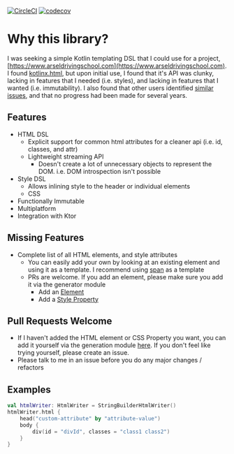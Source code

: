 [![CircleCI](https://circleci.com/gh/ScottPierce/kotlin-html/tree/master.svg?style=svg)](https://circleci.com/gh/ScottPierce/kotlin-html/tree/master)
[![codecov](https://codecov.io/gh/ScottPierce/kotlin-html/branch/master/graph/badge.svg)](https://codecov.io/gh/ScottPierce/kotlin-html)

# Why this library?
I was seeking a simple Kotlin templating DSL that I could use for a project, 
[https://www.arseldrivingschool.com](https://www.arseldrivingschool.com). I found 
[kotlinx.html](https://github.com/Kotlin/kotlinx.html), but upon initial use, I found that it's API was clunky, lacking 
in features that I needed (i.e. styles), and lacking in features that I wanted (i.e. immutability). I also found that 
other users identified [similar issues](https://github.com/Kotlin/kotlinx.html/issues/31), and that no progress had 
been made for several years.

## Features
* HTML DSL
    * Explicit support for common html attributes for a cleaner api (i.e. id, classes, and attr)
    * Lightweight streaming API
        * Doesn't create a lot of unnecessary objects to represent the DOM. i.e. DOM introspection isn't possible
* Style DSL
    * Allows inlining style to the header or individual elements
    * CSS
* Functionally Immutable
* Multiplatform
* Integration with Ktor

## Missing Features
* Complete list of all HTML elements, and style attributes
    * You can easily add your own by looking at an existing element and using it as a template. I recommend using 
    [span](/html-builder/src/genMain/kotlin/dev/scottpierce/html/element/Span.kt) as a template
    * PRs are welcome. If you add an element, please make sure you add it via the generator module
        * Add an [Element](https://github.com/ScottPierce/kotlin-html-builder/blob/master/html-builder-generator/src/main/kotlin/dev/scottpierce/html/generate/model/Element.kt)
        * Add a [Style Property](https://github.com/ScottPierce/kotlin-html-builder/blob/master/html-builder-generator/src/main/kotlin/dev/scottpierce/html/generate/model/StyleProperty.kt)
    
## Pull Requests Welcome
* If I haven't added the HTML element or CSS Property you want, you can add it yourself via the generation module 
[here](/html-builder-generator/src/main/kotlin/dev/scottpierce/html/generate/Model.kt). If you don't feel like trying 
yourself, please create an issue.
* Please talk to me in an issue before you do any major changes / refactors

## Examples
```kotlin
val htmlWriter: HtmlWriter = StringBuilderHtmlWriter() 
htmlWriter.html {
    head("custom-attribute" by "attribute-value")
    body {
        div(id = "divId", classes = "class1 class2")
    }
}
```

